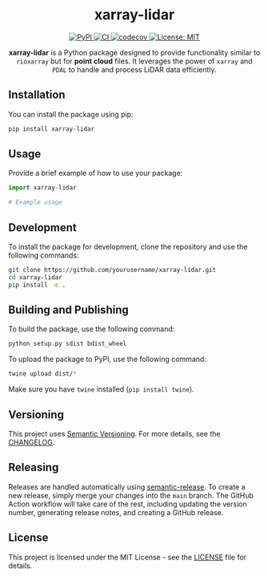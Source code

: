 <h1 align="center">xarray-lidar</h1>

<p align="center">
  <a href="https://pypi.org/project/xarray-lidar/">
    <img src="https://img.shields.io/pypi/v/xarray-lidar.svg" alt="PyPI">
  </a>
  <a href="https://github.com/yourusername/xarray-lidar/actions">
    <img src="https://github.com/yourusername/xarray-lidar/workflows/CI/badge.svg" alt="CI">
  </a>
  <a href="https://codecov.io/gh/yourusername/xarray-lidar">
    <img src="https://codecov.io/gh/yourusername/xarray-lidar/branch/main/graph/badge.svg" alt="codecov">
  </a>
  <a href="https://opensource.org/licenses/MIT">
    <img src="https://img.shields.io/badge/License-MIT-yellow.svg" alt="License: MIT">
  </a>
</p>

<p align="center">
  <strong>xarray-lidar</strong> is a Python package designed to provide functionality similar to <code>rioxarray</code> but for <strong>point cloud</strong> files. It leverages the power of <code>xarray</code> and <code>PDAL</code> to handle and process LiDAR data efficiently.
</p>

## Installation

You can install the package using pip:

```sh
pip install xarray-lidar
```

## Usage

Provide a brief example of how to use your package:

```python
import xarray-lidar

# Example usage
```

## Development

To install the package for development, clone the repository and use the following commands:

```sh
git clone https://github.com/yourusername/xarray-lidar.git
cd xarray-lidar
pip install -e .
```

## Building and Publishing

To build the package, use the following command:

```sh
python setup.py sdist bdist_wheel
```

To upload the package to PyPI, use the following command:

```sh
twine upload dist/*
```

Make sure you have `twine` installed (`pip install twine`).

## Versioning

This project uses [Semantic Versioning](https://semver.org/). For more details, see the [CHANGELOG](./CHANGELOG.md).

## Releasing

Releases are handled automatically using [semantic-release](https://github.com/semantic-release/semantic-release). To create a new release, simply merge your changes into the `main` branch. The GitHub Action workflow will take care of the rest, including updating the version number, generating release notes, and creating a GitHub release.

## License

This project is licensed under the MIT License - see the [LICENSE](LICENSE) file for details.

